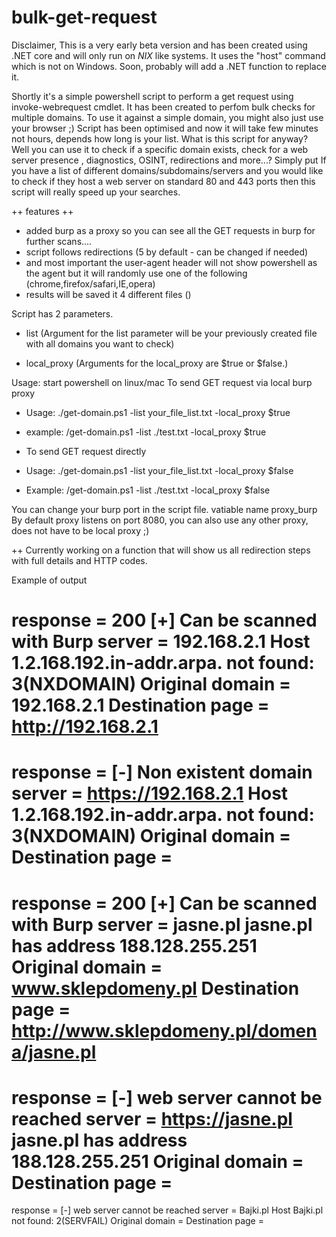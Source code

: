 # bulk-get-request

Disclaimer, This is a very early beta version and has been created using .NET core and will only run on *NIX* like systems.
It uses the "host" command which is not on Windows. Soon, probably will add a .NET function to replace it.

Shortly it's a simple powershell script to perform a get request using invoke-webrequest cmdlet.
It has been created to perfom bulk checks for multiple domains. To use it against a simple domain, you might also just use your browser ;)
Script has been optimised and now it will take few minutes not hours, depends how long is your list.
What is this script for anyway?
Well you can use it to check if a specific domain exists, check for a web server presence , diagnostics, OSINT, redirections and more...?
Simply put If you have a list of different domains/subdomains/servers and you would like to check if they host a web server on standard 80 and 443 ports then this script will really speed up your searches.

++ features ++
- added burp as a proxy so you can see all the GET requests in burp for further scans....
- script follows redirections (5 by default - can be changed if needed)
- and most important the user-agent header will not show powershell as the agent but it will randomly use one of the following (chrome,firefox/safari,IE,opera)
- results will be saved it 4 different files ()

Script has 2 parameters.
- list (Argument for the list parameter will be your previously created file with all domains you want to check)

- local_proxy (Arguments for the local_proxy are $true or $false.)

Usage:
start powershell on linux/mac
To send GET request via local burp proxy
-    Usage: ./get-domain.ps1 -list your_file_list.txt -local_proxy $true 
-    example: /get-domain.ps1 -list ./test.txt -local_proxy $true
   
-    To send GET request directly
-    Usage: ./get-domain.ps1 -list your_file_list.txt -local_proxy $false
-    Example: /get-domain.ps1 -list ./test.txt -local_proxy $false

   You can change your burp port in the script file. vatiable name proxy_burp
   By default proxy listens on port 8080, you can also use any other proxy, does not have to be local proxy ;)
  
++ Currently working on a function that will show us all redirection steps with full details and HTTP codes.


Example of output

response = 200 [+] Can be scanned with Burp
server = 192.168.2.1
Host 1.2.168.192.in-addr.arpa. not found: 3(NXDOMAIN)
Original domain = 192.168.2.1
Destination page = http://192.168.2.1
=====================================
response =  [-] Non existent domain
server = https://192.168.2.1
Host 1.2.168.192.in-addr.arpa. not found: 3(NXDOMAIN)
Original domain = 
Destination page = 
=====================================
response = 200 [+] Can be scanned with Burp
server = jasne.pl
jasne.pl has address 188.128.255.251
Original domain = www.sklepdomeny.pl
Destination page = http://www.sklepdomeny.pl/domena/jasne.pl
=====================================
response =  [-] web server cannot be reached 
server = https://jasne.pl
jasne.pl has address 188.128.255.251
Original domain = 
Destination page = 
=====================================
response =  [-] web server cannot be reached 
server = Bajki.pl
Host Bajki.pl not found: 2(SERVFAIL)
Original domain = 
Destination page = 
